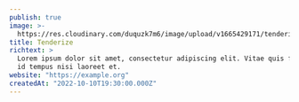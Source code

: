 ```yaml
---
publish: true
image: >-
  https://res.cloudinary.com/duquzk7m6/image/upload/v1665429171/tenderize_fedv9w.png
title: Tenderize
richtext: >
  Lorem ipsum dolor sit amet, consectetur adipiscing elit. Vitae quis faucibus
  id tempus nisi laoreet et.
website: "https://example.org"
createdAt: "2022-10-10T19:30:00.000Z"
---
```

